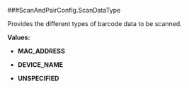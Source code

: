 ###ScanAndPairConfig.ScanDataType

Provides the different types of barcode data to be scanned.

**Values:**

* **MAC_ADDRESS**

* **DEVICE_NAME**

* **UNSPECIFIED**

